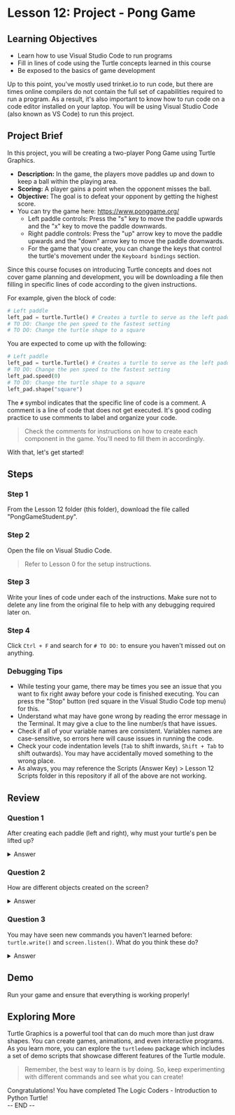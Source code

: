 # Lesson 12: Project - Pong Game

## Learning Objectives
- Learn how to use Visual Studio Code to run programs
- Fill in lines of code using the Turtle concepts learned in this course
- Be exposed to the basics of game development

Up to this point, you've mostly used trinket.io to run code, but there are times online compilers do not contain the full set of capabilities required to run a program. As a result, it's also important to know how to run code on a code editor installed on your laptop. You will be using Visual Studio Code (also known as VS Code) to run this project.

## Project Brief
In this project, you will be creating a two-player Pong Game using Turtle Graphics.
- **Description:** In the game, the players move paddles up and down to keep a ball within the playing area.
- **Scoring:** A player gains a point when the opponent misses the ball.
- **Objective:** The goal is to defeat your opponent by getting the highest score.
- You can try the game here: https://www.ponggame.org/
    - Left paddle controls: Press the "s" key to move the paddle upwards and the "x" key to move the paddle downwards.
    - Right paddle controls: Press the "up" arrow key to move the paddle upwards and the "down" arrow key to move the paddle downwards.
    - For the game that you create, you can change the keys that control the turtle's movement under the `Keyboard bindings` section.

Since this course focuses on introducing Turtle concepts and does not cover game planning and development, you will be downloading a file then filling in specific lines of code according to the given instructions.  

For example, given the block of code:

```python
# Left paddle
left_pad = turtle.Turtle() # Creates a turtle to serve as the left paddle
# TO DO: Change the pen speed to the fastest setting
# TO DO: Change the turtle shape to a square
```

You are expected to come up with the following:

```python
# Left paddle
left_pad = turtle.Turtle() # Creates a turtle to serve as the left paddle
# TO DO: Change the pen speed to the fastest setting
left_pad.speed(0)
# TO DO: Change the turtle shape to a square
left_pad.shape("square")
```

The `#` symbol indicates that the specific line of code is a comment. A comment is a line of code that does not get executed. It's good coding practice to use comments to label and organize your code.

> Check the comments for instructions on how to create each component in the game. You'll need to fill them in accordingly.

With that, let's get started!

## Steps

### Step 1
From the Lesson 12 folder (this folder), download the file called "PongGameStudent.py".

### Step 2
Open the file on Visual Studio Code.
> Refer to Lesson 0 for the setup instructions.

### Step 3
Write your lines of code under each of the instructions. Make sure not to delete any line from the original file to help with any debugging required later on.

### Step 4
Click `Ctrl + F` and search for `# TO DO:` to ensure you haven't missed out on anything.

### Debugging Tips
- While testing your game, there may be times you see an issue that you want to fix right away before your code is finished executing. You can press the "Stop" button (red square in the Visual Studio Code top menu) for this.
- Understand what may have gone wrong by reading the error message in the Terminal. It may give a clue to the line number/s that have issues.
- Check if all of your variable names are consistent. Variables names are case-sensitive, so errors here will cause issues in running the code.
- Check your code indentation levels (`Tab` to shift inwards, `Shift + Tab` to shift outwards). You may have accidentally moved something to the wrong place.
- As always, you may reference the Scripts (Answer Key) > Lesson 12 Scripts folder in this repository if all of the above are not working.

## Review

### Question 1
After creating each paddle (left and right), why must your turtle's pen be lifted up?

<details>
<summary>Answer</summary>
You wouldn't want your paddle to draw unnecessary lines while you're moving it during the game.
</details>

### Question 2
How are different objects created on the screen?

<details>
<summary>Answer</summary>
Different turtles are created for each of them.
</details>

### Question 3
You may have seen new commands you haven't learned before: `turtle.write()` and `screen.listen()`. What do you think these do?
<details>
<summary>Answer</summary>
<code>turtle.write()</code>: Used to write text at the current turtle position  
<code>screen.listen()</code>: Used to focus on the TurtleScreen in order to collect key-events (receives information on which key was pressed to correctly control the turtle/paddles)
</details>

## Demo
Run your game and ensure that everything is working properly!

## Exploring More
Turtle Graphics is a powerful tool that can do much more than just draw shapes. You can create games, animations, and even interactive programs. As you learn more, you can explore the `turtledemo` package which includes a set of demo scripts that showcase different features of the Turtle module.

> Remember, the best way to learn is by doing. So, keep experimenting with different commands and see what you can create!

Congratulations! You have completed The Logic Coders - Introduction to Python Turtle!  
-- END --